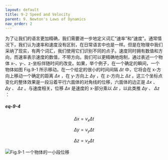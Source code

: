 ```yaml
---
layout: default
title: 9-2 Speed and Velocity
parent: 9. Newton's Laws of Dynamics
nav_order: 2
---
```

为了让我们的语言更加精确，我们需要进一步地定义词汇“速率”和“速度”。通常情况下，我们认为速率和速度没有区别，在日常语言中也是一样。但是在物理中我们采纳了现实，有两个词汇，我们使用它们识别不同的点子。速度同时拥有数值和方向，而速率表示速度的数值，不带方向。我们可以更精确地炮制，通过表述一个物体 x-、y-、z-坐标伴随时间的改变。如果，举个例子，在一个确定的瞬间，一个物体如图 Fig.9-1 所示移动。在一个给定的很小的时间间隔 $\Delta{t}$ 中，它将会在 x-方向上移动一个确定的距离 $\Delta{x}$ ，在 y-方向上 $\Delta{y}$ ，在 z-方向上 $\Delta{z}$ 。这三个坐标点变化的整体效果是一段沿着平行六面体的对角线的位移，六面体的边正是 $\Delta{x}$ 、 $\Delta{y}$ 、 $\Delta{z}$ 。与速度相关，位移 $\Delta{x}$ 是速度的 x-部分乘以 $\Delta{t}$ ，以此类推 $\Delta{y}$ 、 $\Delta{z}$ ：

##### eq-9-4

$$\Delta{x}=v_x\Delta{t}$$

$$\Delta{y}=v_y\Delta{t}$$

$$\Delta{z}=v_z\Delta{t}$$

![Fig.9-1 一个物体的一小段位移]({{"/assets/volume-1/fig-9-1.png"|relative_url}})

